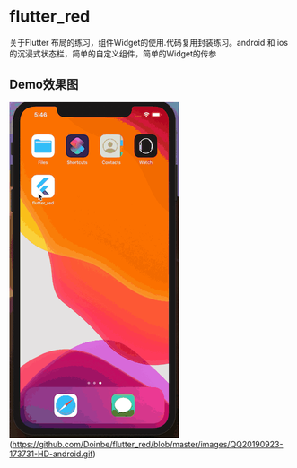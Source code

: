 # flutter_red

关于Flutter 布局的练习，组件Widget的使用.代码复用封装练习。android 和 ios 的沉浸式状态栏，简单的自定义组件，简单的Widget的传参

## Demo效果图
![Demo效果图](https://github.com/Doinbe/flutter_red/blob/master/images/QQ20190923-174652-HD-ios.gif)(https://github.com/Doinbe/flutter_red/blob/master/images/QQ20190923-173731-HD-android.gif)
